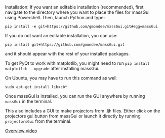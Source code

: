 Installation: 
If you want an editable installation (recommended), first navigate to the directory where you want to place the files for massGui using Powershell. Then, launch Python and type:

`pip install -e git+https://github.com/gmondee/massGui.git#egg=massGui` 

If you do not want an editable installation, you can use: 

`pip install git+https://github.com/gmondee/massGui.git` 

and it should appear with the rest of your installed packages. 

To get PyQt to work with matplotlib, you might need to run ```pip install matplotlib --upgrade``` after installing massGui.

On Ubuntu, you may have to run this command as well:

```sudo apt-get install libxcb*```

Once massGui is installed, you can run the GUI anywhere by running `massGui` in the terminal. 

This also includes a GUI to make projectors from .ljh files. Either click on the projectors gui button from massGui or launch it directly by running `projectorsGui` from the terminal.

[Overview video](https://drive.google.com/file/d/1H3M8ON5Ni1A7ef0eLiWU-HRj-oOciqp7/preview)
